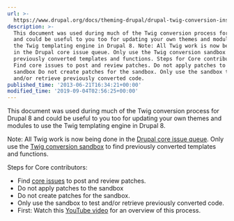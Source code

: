 ```yaml
---
url: >-
  https://www.drupal.org/docs/theming-drupal/drupal-twig-conversion-instructions-tplphp-to-htmltwig
description: >-
  This document was used during much of the Twig conversion process for Drupal 8
  and could be useful to you too for updating your own themes and modules to use
  the Twig templating engine in Drupal 8. Note: All Twig work is now being done
  in the Drupal core issue queue. Only use the Twig conversion sandbox to find
  previously converted templates and functions. Steps for Core contributors:
  Find core issues to post and review patches. Do not apply patches to the
  sandbox Do not create patches for the sandbox. Only use the sandbox to test
  and/or retrieve previously converted code.
published_time: '2013-06-21T16:34:21+00:00'
modified_time: '2019-09-04T02:56:25+00:00'
---
```

This document was used during much of the Twig conversion process for Drupal 8 and could be useful to you too for updating your own themes and modules to use the Twig templating engine in Drupal 8.

Note: All Twig work is now being done in the [Drupal core issue queue](https://drupal.org/project/issues/drupal?text=Twig&version=8.x). Only use the [Twig conversion sandbox](http://drupal.org/sandbox/pixelmord/1750250) to find previously converted templates and functions.

Steps for Core contributors:

* Find [core issues](https://drupal.org/node/1757550) to post and review patches.
* Do not apply patches to the sandbox
* Do not create patches for the sandbox.
* Only use the sandbox to test and/or retrieve previously converted code.
* First: Watch this [YouTube video](https://web.archive.org/web/20141015032330/https://www.youtube.com/watch?v=HS4yKJjrb2E) for an overview of this process.